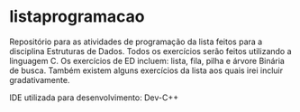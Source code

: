 # listaprogramacao
Repositório para as atividades de programação da lista feitos para a disciplina Estruturas de Dados.
Todos os exercícios serão feitos utilizando a linguagem C.
Os exercícios de ED incluem: lista, fila, pilha e árvore Binária de busca.
Também existem alguns exercícios da lista aos quais irei incluir gradativamente.

IDE utilizada para desenvolvimento: Dev-C++

